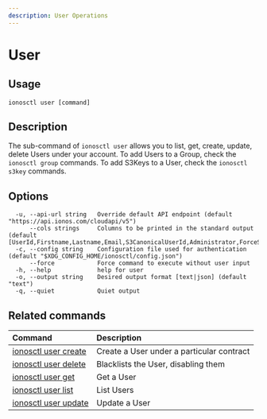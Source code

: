 ```yaml
---
description: User Operations
---
```


# User

## Usage

```text
ionosctl user [command]
```

## Description

The sub-command of `ionosctl user` allows you to list, get, create, update, delete Users under your account. To add Users to a Group, check the `ionosctl group` commands. To add S3Keys to a User, check the `ionosctl s3key` commands.

## Options

```text
  -u, --api-url string   Override default API endpoint (default "https://api.ionos.com/cloudapi/v5")
      --cols strings     Columns to be printed in the standard output (default [UserId,Firstname,Lastname,Email,S3CanonicalUserId,Administrator,ForceSecAuth,SecAuthActive,Active])
  -c, --config string    Configuration file used for authentication (default "$XDG_CONFIG_HOME/ionosctl/config.json")
      --force            Force command to execute without user input
  -h, --help             help for user
  -o, --output string    Desired output format [text|json] (default "text")
  -q, --quiet            Quiet output
```

## Related commands

| Command | Description |
| :--- | :--- |
| [ionosctl user create](create.md) | Create a User under a particular contract |
| [ionosctl user delete](delete.md) | Blacklists the User, disabling them |
| [ionosctl user get](get.md) | Get a User |
| [ionosctl user list](list.md) | List Users |
| [ionosctl user update](update.md) | Update a User |

